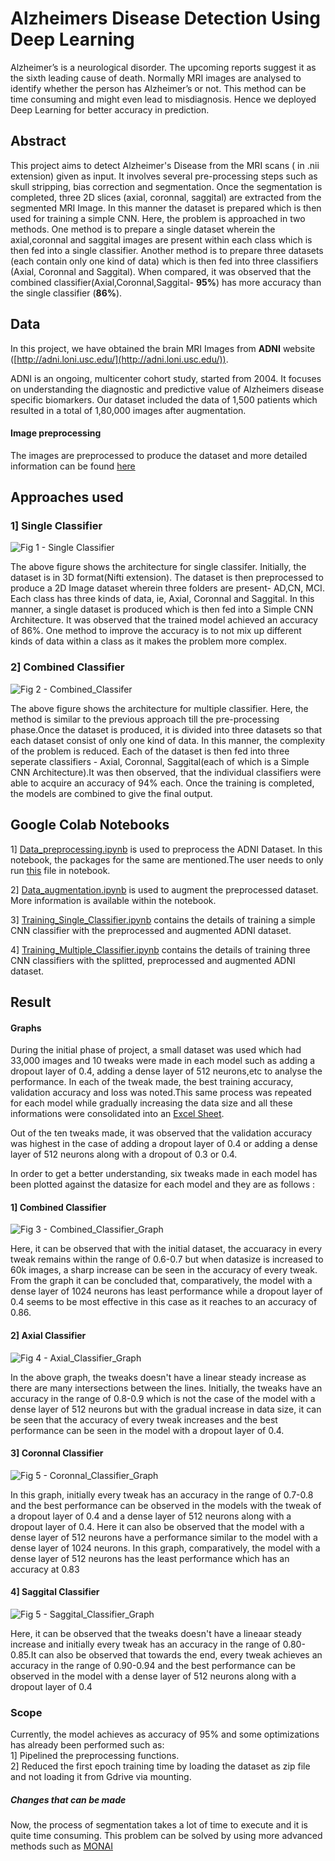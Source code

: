 # Alzheimers Disease Detection Using Deep Learning

Alzheimer’s is a neurological disorder. The upcoming reports suggest it as the sixth leading cause of death. Normally MRI images  are analysed to identify whether the person has Alzheimer’s  or not. This method can be time consuming and might even lead to misdiagnosis. Hence we deployed Deep Learning for better accuracy in prediction.



## Abstract

This project aims to detect Alzheimer's Disease from the MRI scans ( in .nii extension) given as input. It involves several pre-processing steps such as skull stripping, bias correction and segmentation. Once the segmentation is completed, three 2D slices (axial, coronnal, saggital) are extracted from the segmented MRI Image. In this manner the dataset is prepared which is then used for training a simple CNN. Here, the problem is approached in two methods. One method is to prepare a single dataset wherein the axial,coronnal and saggital images are present within each class which is then fed into a single classifier. Another method is to prepare three datasets (each contain only one kind of data) which is then fed into three classifiers (Axial, Coronnal and Saggital). When compared, it was observed that the combined classifier(Axial,Coronnal,Saggital- **95%**) has more accuracy than the single classifier (**86%**).

## Data

In this project, we have obtained the brain MRI Images from **ADNI** website ([http://adni.loni.usc.edu/](http://adni.loni.usc.edu/)).

ADNI is an ongoing, multicenter cohort study, started from 2004. It focuses on understanding the diagnostic and predictive value of Alzheimers disease specific biomarkers. Our dataset included the data of 1,500 patients which resulted in a total of 1,80,000 images after augmentation.

#### Image preprocessing
The images are preprocessed to produce the dataset and more detailed information can be found [here](https://github.com/Lintaoommen/Alzheimers_Disease_Detection_Using_Deep_Learning/blob/master/preprocessing/description.md)

## Approaches used
### 1] Single Classifier
![Fig 1 - Single Classifier](https://github.com/Lintaoommen/Alzheimers_Disease_Detection_Using_Deep_Learning/blob/master/Images/Single_Classifier_Flowchart.png)

The above figure shows the architecture for single classifer. Initially, the dataset is in 3D format(Nifti extension). The dataset is then preprocessed to produce a 2D Image dataset wherein three folders are present- AD,CN, MCI. Each class has three kinds of data, ie, Axial, Coronnal and Saggital. In this manner, a single dataset is produced which is then fed into a Simple CNN Architecture. It was observed that the trained model achieved an accuracy of 86%. One method to improve the accuracy is to not mix up different kinds of data within a class as it makes the problem more complex. 

### 2] Combined Classifier

![Fig 2 - Combined_Classifer ](https://github.com/Lintaoommen/Alzheimers_Disease_Detection_Using_Deep_Learning/blob/master/Images/Multiple_Classifer_Architecture.png)

The above figure shows the architecture for multiple classifier. Here, the method is similar to the previous approach till the pre-processing phase.Once the dataset is produced, it is divided into three datasets so that each dataset consist of only one kind of data. In this manner, the complexity of the problem is reduced. Each of the dataset is then fed into three seperate classifiers - Axial, Coronnal, Saggital(each of which is a Simple CNN Architecture).It was then observed, that the individual classifiers were able to acquire an accuracy of 94% each. Once the training is completed, the models are combined to give the final output.

## Google Colab Notebooks
1] [Data_preprocessing.ipynb](https://github.com/Lintaoommen/Alzheimers_Disease_Detection_Using_Deep_Learning/blob/master/Jupyter_Notebooks/Data_preprocessing.ipynb) is used to preprocess the ADNI Dataset. In this notebook, the packages for the same are mentioned.The user needs to only run [this](https://github.com/Lintaoommen/Alzheimers_Disease_Detection_Using_Deep_Learning/blob/master/preprocessing/run_me.py) file in notebook.

2] [Data_augmentation.ipynb](https://github.com/Lintaoommen/Alzheimers_Disease_Detection_Using_Deep_Learning/blob/master/Jupyter_Notebooks/Data_Augmentation.ipynb) is used to augment the preprocessed dataset. More information is available within the notebook.

3] [Training_Single_Classifier.ipynb](https://github.com/Lintaoommen/Alzheimers_Disease_Detection_Using_Deep_Learning/blob/master/Jupyter_Notebooks/Training_Single_Classifier.ipynb) contains the details of training a simple CNN classifier with the preprocessed and augmented ADNI dataset.

4] [Training_Multiple_Classifier.ipynb](https://github.com/Lintaoommen/Alzheimers_Disease_Detection_Using_Deep_Learning/blob/master/Jupyter_Notebooks/Training_Multiple_CLassifier.ipynb) contains the details of training three CNN classifiers with the splitted, preprocessed and augmented ADNI dataset.

## Result
#### Graphs
During the initial phase of project, a small dataset was used which had 33,000 images and 10 tweaks were made in each model such as adding a dropout layer of 0.4, adding a dense layer of 512 neurons,etc to analyse the performance. In each of the tweak made, the best training accuracy, validation accuracy and loss was noted.This same process was repeated for each model while gradually increasing the data size and all these informations were consolidated into an [Excel Sheet](https://docs.google.com/spreadsheets/d/1h265xRbueSZ1y-vEKlDlhZAWuakgqYvdFgbRAzl1lR0/edit?usp=sharing). 

Out of the ten tweaks made, it was observed that the validation accuracy was highest in the case of adding a dropout layer of 0.4 or adding a dense layer of 512 neurons along with a dropout of 0.3 or 0.4.

In order to get a better understanding, six tweaks made in each model has been plotted against the datasize for each model and they are as follows :

#### 1] Combined Classifier
![Fig 3 - Combined_Classifier_Graph](https://github.com/Lintaoommen/Alzheimers_Disease_Detection_Using_Deep_Learning/blob/master/Graphs/Combined_Classifier_Graph.png)

Here, it can be observed that with the initial dataset, the accuaracy in every tweak remains within the range of 0.6-0.7 but when datasize is increased to 60k images, a sharp increase can be seen in the accuracy of every tweak. From the graph it can be concluded that, comparatively, the model with a dense layer of 1024 neurons has least performance while a dropout layer of 0.4 seems to be most effective in this case as it reaches to an accuracy of 0.86. 

#### 2] Axial Classifier
![Fig 4 - Axial_Classifier_Graph](https://github.com/Lintaoommen/Alzheimers_Disease_Detection_Using_Deep_Learning/blob/master/Graphs/Axial_Classifier_Graph.png)

In the above graph, the tweaks doesn't have a linear steady increase as there are many intersections between the lines. Initially, the tweaks have an accuracy in the range of 0.8-0.9 which is not the case of the model with a dense layer of 512 neurons but with the gradual increase in data size, it can be seen that the accuracy of every tweak increases and the best performance can be seen in the model with a dropout layer of 0.4.   

#### 3] Coronnal Classifier
![Fig 5 - Coronnal_Classifier_Graph](https://github.com/Lintaoommen/Alzheimers_Disease_Detection_Using_Deep_Learning/blob/master/Graphs/Coronnal_Classifier_Graph.png)

In this graph, initially every tweak has an accuracy in the range of 0.7-0.8 and the best performance can be observed in the models with the tweak of a dropout layer of 0.4 and a dense layer of 512 neurons along with a dropout layer of 0.4. Here it can also be observed that the model with a dense layer of 512 neurons have a performance similar to the model with a dense layer of 1024 neurons. In this graph, comparatively, the model with a dense layer of 512 neurons has the least performance which has an accuracy at 0.83

#### 4] Saggital Classifier
![Fig 5 - Saggital_Classifier_Graph](https://github.com/Lintaoommen/Alzheimers_Disease_Detection_Using_Deep_Learning/blob/master/Graphs/Saggital_Classifier_Graph.png)

Here, it can be observed that the tweaks doesn't have a lineaar steady increase and initially every tweak has an accuracy in the range of 0.80-0.85.It can also be observed that towards the end, every tweak achieves an accuracy in the range of 0.90-0.94 and the best performance can be observed in the model with a dense layer of 512 neurons along with a dropout layer of 0.4


### Scope
Currently, the model achieves as accuracy of 95% and some optimizations has already been performed such as:<br>
1] Pipelined the preprocessing functions.<br>
2] Reduced the first epoch training time by loading the dataset as zip file and not loading it from Gdrive via mounting.

##### Changes that can be made 
Now, the process of segmentation takes a lot of time to execute and it is quite time consuming. This problem can be solved by using more advanced methods such as [MONAI](https://monai.io/)


